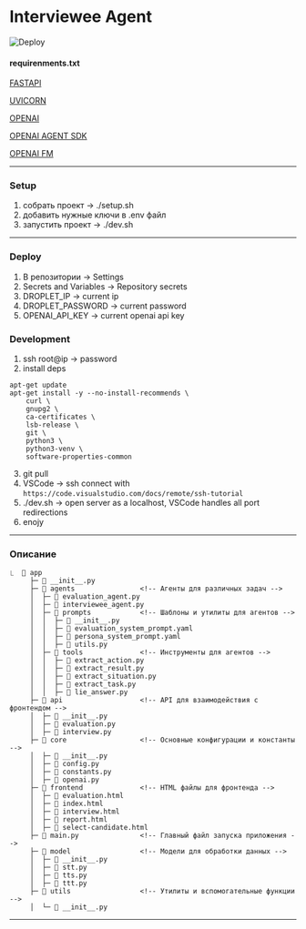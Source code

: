 # **Interviewee Agent**

![Deploy](https://github.com/dimadem/ai-agent-conversation/actions/workflows/digitalocean-deploy.yml/badge.svg)

#### **requirenments.txt**
[FASTAPI](https://fastapi.tiangolo.com/)

[UVICORN](https://pypi.org/project/uvicorn/)

[OPENAI](https://platform.openai.com/docs/api-reference/responses)

[OPENAI AGENT SDK](https://openai.github.io/openai-agents-python/)

[OPENAI FM](https://www.openai.fm/)

---

### **Setup**

1. собрать проект -> ./setup.sh
2. добавить нужные ключи в .env файл
3. запустить проект -> ./dev.sh

---

### **Deploy**

1. В репозитории -> Settings
2. Secrets and Variables -> Repository secrets
3. DROPLET_IP -> current ip
4. DROPLET_PASSWORD -> current password
5. OPENAI_API_KEY -> current openai api key

### **Development**
1. ssh root@ip -> password
2. install deps
```
apt-get update
apt-get install -y --no-install-recommends \
    curl \
    gnupg2 \
    ca-certificates \
    lsb-release \
    git \
    python3 \
    python3-venv \
    software-properties-common
```
3. git pull
4. VSCode -> ssh connect with `https://code.visualstudio.com/docs/remote/ssh-tutorial`
5. ./dev.sh -> open server as a localhost, VSCode handles all port redirections
6. enojy

---

### **Описание**

```
⎿  📁 app
     ├─ 📄 __init__.py
     ├─ 📁 agents                <!-- Агенты для различных задач -->
     │  ├─ 📄 evaluation_agent.py
     │  ├─ 📄 interviewee_agent.py
     │  ├─ 📁 prompts            <!-- Шаблоны и утилиты для агентов -->
     │  │  ├─ 📄 __init__.py
     │  │  ├─ 📄 evaluation_system_prompt.yaml
     │  │  ├─ 📄 persona_system_prompt.yaml
     │  │  ├─ 📄 utils.py
     │  ├─ 📁 tools              <!-- Инструменты для агентов -->
     │  │  ├─ 📄 extract_action.py
     │  │  ├─ 📄 extract_result.py
     │  │  ├─ 📄 extract_situation.py
     │  │  ├─ 📄 extract_task.py
     │  │  ├─ 📄 lie_answer.py
     ├─ 📁 api                   <!-- API для взаимодействия с фронтендом -->
     │  ├─ 📄 __init__.py
     │  ├─ 📄 evaluation.py
     │  ├─ 📄 interview.py
     ├─ 📁 core                  <!-- Основные конфигурации и константы -->
     │  ├─ 📄 __init__.py
     │  ├─ 📄 config.py
     │  ├─ 📄 constants.py
     │  ├─ 📄 openai.py
     ├─ 📁 frontend              <!-- HTML файлы для фронтенда -->
     │  ├─ 📄 evaluation.html
     │  ├─ 📄 index.html
     │  ├─ 📄 interview.html
     │  ├─ 📄 report.html
     │  ├─ 📄 select-candidate.html
     ├─ 📄 main.py               <!-- Главный файл запуска приложения -->
     ├─ 📁 model                 <!-- Модели для обработки данных -->
     │  ├─ 📄 __init__.py
     │  ├─ 📄 stt.py
     │  ├─ 📄 tts.py
     │  ├─ 📄 ttt.py
     ├─ 📁 utils                 <!-- Утилиты и вспомогательные функции -->
     │  └─ 📄 __init__.py
```

---
